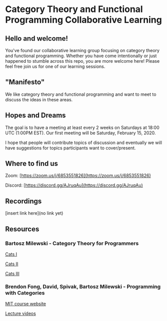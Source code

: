 # Category Theory and Functional Programming Collaborative Learning

## Hello and welcome!
You've found our collaborative learning group focusing on category theory and functional programming. Whether you have come intentionally or just happened to stumble across this repo, you are more welcome here! Please feel free join us for one of our learning sessions.

## "Manifesto"
We like category theory and functional programming and want to meet to discuss the ideas in these areas.

## Hopes and Dreams
The goal is to have a meeting at least every 2 weeks on Saturdays at 18:00 UTC (1:00PM EST). Our first meeting will be Saturday, February 15, 2020.

I hope that people will contribute topics of discussion and eventually we will have suggestions for topics participants want to cover/present.

## Where to find us
Zoom: [https://zoom.us/j/6853551826](https://zoom.us/j/6853551826)

Discord: [https://discord.gg/AJruqAu](https://discord.gg/AJruqAu)

## Recordings
[insert link here](no link yet)

## Resources
### Bartosz Milewski - Category Theory for Programmers
[Cats I](https://www.youtube.com/playlist?list=PLbgaMIhjbmEnaH_LTkxLI7FMa2HsnawM_)

[Cats II](https://www.youtube.com/playlist?list=PLbgaMIhjbmElia1eCEZNvsVscFef9m0dm)

[Cats III](https://www.youtube.com/playlist?list=PLbgaMIhjbmEn64WVX4B08B4h2rOtueWIL)

### Brendon Fong, David, Spivak, Bartosz Milewski - Programming with Categories
[MIT course website](http://brendanfong.com/programmingcats.html)

[Lecture videos](https://www.youtube.com/playlist?list=PLhgq-BqyZ7i7MTGhUROZy3BOICnVixETS)
